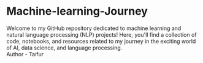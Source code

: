 # Machine-learning-Journey
Welcome to my GitHub repository dedicated to machine learning and natural language processing (NLP) projects! Here, you'll find a collection of code, notebooks, and resources related to my journey in the exciting world of AI, data science, and language processing.
<br>
Author - Taifur 
